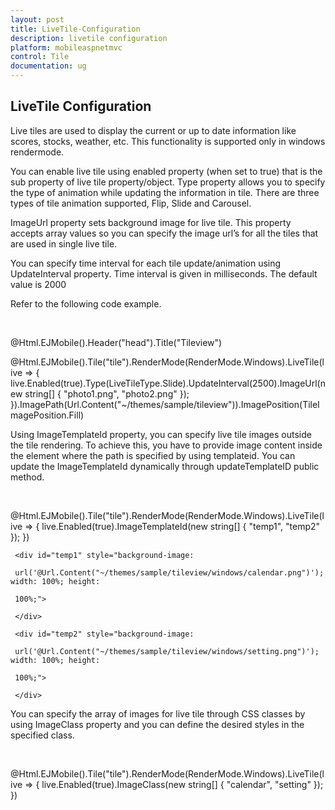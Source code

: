 ```yaml
---
layout: post
title: LiveTile-Configuration
description: livetile configuration
platform: mobileaspnetmvc
control: Tile
documentation: ug
---
```


## LiveTile Configuration

Live tiles are used to display the current or up to date information like scores, stocks, weather, etc. This functionality is supported only in windows rendermode. 

You can enable live tile using enabled property (when set to true) that is the sub property of live tile property/object. Type property allows you to specify the type of animation while updating the information in tile. There are three types of tile animation supported, Flip, Slide and Carousel.

ImageUrl property sets background image for live tile. This property accepts array values so you can specify the image url’s for all the tiles that are used in single live tile. 

You can specify time interval for each tile update/animation using UpdateInterval property. Time interval is given in milliseconds. The default value is 2000

Refer to the following code example.



<div style="margin-top:45px;">

@Html.EJMobile().Header("head").Title("Tileview")

@Html.EJMobile().Tile("tile").RenderMode(RenderMode.Windows).LiveTile(live => { live.Enabled(true).Type(LiveTileType.Slide).UpdateInterval(2500).ImageUrl(new string[] { "photo1.png", "photo2.png" }); }).ImagePath(Url.Content("~/themes/sample/tileview")).ImagePosition(TileImagePosition.Fill)

</div>



Using ImageTemplateId property, you can specify live tile images outside the tile rendering. To achieve this, you have to provide image content inside the element where the path is specified by using templateid. You can update the ImageTemplateId dynamically through updateTemplateID public method.

<div style="margin-top:45px;">



@Html.EJMobile().Tile("tile").RenderMode(RenderMode.Windows).LiveTile(live => { live.Enabled(true).ImageTemplateId(new string[] { "temp1", "temp2" }); })

</div>



     <div id="temp1" style="background-image:      

     url('@Url.Content("~/themes/sample/tileview/windows/calendar.png")'); width: 100%; height:    

     100%;">

     </div>

     <div id="temp2" style="background-image:   

     url('@Url.Content("~/themes/sample/tileview/windows/setting.png")'); width: 100%; height:   

     100%;">

     </div>





You can specify the array of images for live tile through CSS classes by using ImageClass property and you can define the desired styles in the specified class.

<div style="margin-top:45px;">



@Html.EJMobile().Tile("tile").RenderMode(RenderMode.Windows).LiveTile(live => { live.Enabled(true).ImageClass(new string[] { "calendar", "setting" }); })

</div>

   <style>

        .calendar {

            background-image: url('../themes/sample/tileview/windows/calendar.png');

        }

        .setting {

            background-image: url('../themes/sample/tileview/windows/setting.png');

        }

    </style>



